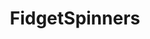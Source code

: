 ---
title: FidgetSpinners
crosslinks:
- livven
- anti_gif_bot
- youtubefactsbot
- MassdropBot
- fidgettoys
- flyawaytoys
- interestingasfuck
- FidgetSpinnersMarket
- youtubot
- EDC
- alotabot
- AskReddit
- autotldr
- electronic_cigarette
- pcmasterrace
- AMAAggregator
- tmsbmeta
- knifeclub
- begleri
- balisong
---
